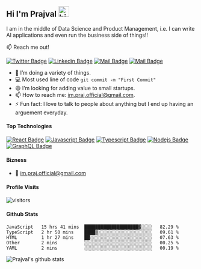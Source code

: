 ## Hi I'm Prajval <img src="https://user-images.githubusercontent.com/1303154/88677602-1635ba80-d120-11ea-84d8-d263ba5fc3c0.gif" width="28px" alt="hi">

I am in the middle of Data Science and Product Management, i.e. I can write AI applications and even run the business side of things!!

:mailbox: Reach me out!

[![Twitter Badge](https://img.shields.io/badge/-Prajval-1ca0f1?style=flat&labelColor=1ca0f1&logo=twitter&logoColor=white&link=https://twitter.com/icodeVK)](https://twitter.com/icodeVK) [![Linkedin Badge](https://img.shields.io/badge/-Prajval-0e76a8?style=flat&labelColor=0e76a8&logo=linkedin&logoColor=white)](https://www.linkedin.com/in/prajval-rasik/) [![Mail Badge](https://img.shields.io/badge/-Prajval-e84393?style=flat&labelColor=e84393&logo=instagram&logoColor=white)](https://instagram.com/praj.purpose) [![Mail Badge](https://img.shields.io/badge/-Prajval-c0392b?style=flat&labelColor=c0392b&logo=gmail&logoColor=white)](mailto:im.praj.official@gmail.com)

<!-- TODO: Add last video link -->

- 🔭 I’m doing a variety of things.
- :computer: Most used line of code `git commit -m "First Commit"`
- 😄 I’m looking for adding value to small startups.
- 📫 How to reach me: im.praj.official@gmail.com.
- ⚡ Fun fact: I love to talk to people about anything but I end up having an arguement everyday.

#### Top Technologies

<!-- TODO: Make technologies links takes you to repositories -->

[![React Badge](https://img.shields.io/badge/-React-61DBFB?style=for-the-badge&labelColor=black&logo=react&logoColor=61DBFB)](#) [![Javascript Badge](https://img.shields.io/badge/-Javascript-F0DB4F?style=for-the-badge&labelColor=black&logo=javascript&logoColor=F0DB4F)](#) [![Typescript Badge](https://img.shields.io/badge/-Typescript-007acc?style=for-the-badge&labelColor=black&logo=typescript&logoColor=007acc)](#) [![Nodejs Badge](https://img.shields.io/badge/-Nodejs-3C873A?style=for-the-badge&labelColor=black&logo=node.js&logoColor=3C873A)](#) [![GraphQL Badge](https://img.shields.io/badge/-GraphQl-e535ab?style=for-the-badge&labelColor=black&logo=node.js&logoColor=e535ab)](#)


#### Bizness
- :email: im.praj.official@gmail.com


#### Profile Visits 

![visitors](https://visitor-badge.glitch.me/badge?page_id=prajvalrasik.prajvalrasik)

#### Github Stats

<!--START_SECTION:waka-->
```text
JavaScript   15 hrs 41 mins  ████████████████████▓░░░░   82.29 % 
TypeScript   2 hr 50 mins    ████▒░░░░░░░░░░░░░░░░░░░░   09.61 % 
HTML         1 hr 27 mins    ██░░░░░░░░░░░░░░░░░░░░░░░   07.63 % 
Other        2 mins          ░░░░░░░░░░░░░░░░░░░░░░░░░   00.25 % 
YAML         2 mins          ░░░░░░░░░░░░░░░░░░░░░░░░░   00.19 % 
```
<!--END_SECTION:waka-->


![Prajval's github stats](https://github-readme-stats.vercel.app/api?username=prajvalrasik&count_private=true&theme=tokyonight&hide=contribs,prs)
